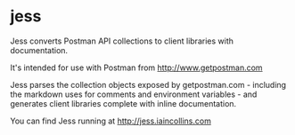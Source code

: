 jess
====

Jess converts Postman API collections to client libraries with documentation.

It's intended for use with Postman from http://www.getpostman.com

Jess parses the collection objects exposed by getpostman.com - including the 
markdown uses for comments and environment variables - and generates client 
libraries complete with inline documentation.

You can find Jess running at http://jess.iaincollins.com
